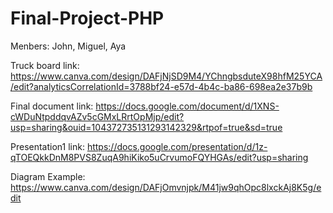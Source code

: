 # Final-Project-PHP

Menbers: John, Miguel, Aya

Truck board link:
https://www.canva.com/design/DAFjNjSD9M4/YChngbsduteX98hfM25YCA/edit?analyticsCorrelationId=3788bf24-e57d-4b4c-ba86-698ea2e37b9b

Final document link:
https://docs.google.com/document/d/1XNS-cWDuNtpddqvAZv5cGMxLRrtOpMjp/edit?usp=sharing&ouid=104372735131293142329&rtpof=true&sd=true

Presentation1 link:
https://docs.google.com/presentation/d/1z-qTOEQkkDnM8PVS8ZuqA9hiKiko5uCrvumoFQYHGAs/edit?usp=sharing

Diagram Example: https://www.canva.com/design/DAFjOmvnjpk/M41jw9qhOpc8lxckAj8K5g/edit